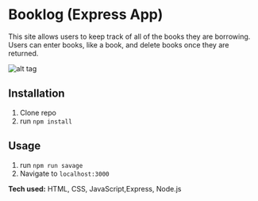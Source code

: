 # Booklog (Express App)
This site allows users to keep track of all of the books they are borrowing. Users can enter books, like a book, and delete books once they are returned.

![alt tag](https://github.com/HelenAmanuel/PersonalExpress_BookLog/blob/master/Screen%20Shot%202019-11-16%20at%207.03.56%20PM.png)

## Installation

1. Clone repo
2. run `npm install`

## Usage

1. run `npm run savage`
2. Navigate to `localhost:3000`


**Tech used:** HTML, CSS, JavaScript,Express, Node.js


